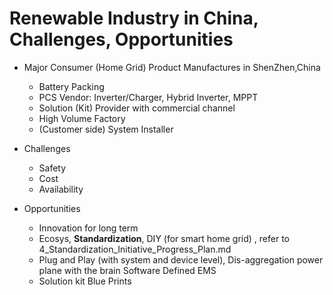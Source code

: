 # Renewable Industry in China, Challenges, Opportunities

- Major Consumer (Home Grid) Product Manufactures in ShenZhen,China
  - Battery Packing
  - PCS Vendor: Inverter/Charger, Hybrid Inverter, MPPT
  - Solution (Kit) Provider with commercial channel
  - High Volume Factory
  - (Customer side) System Installer

- Challenges  
  - Safety
  - Cost
  - Availability 

- Opportunities  
  - Innovation for long term
  - Ecosys, **Standardization**, DIY (for smart home grid) , refer to 4_Standardization_Initiative_Progress_Plan.md
  - Plug and Play (with system and device level), Dis-aggregation power plane with the brain Software Defined EMS
  - Solution kit Blue Prints
